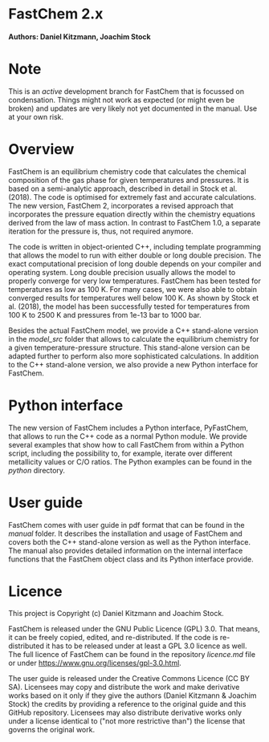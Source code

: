 # FastChem 2.x #
#### Authors: Daniel Kitzmann, Joachim Stock ####

# Note #

This is an *active* development branch for FastChem that is focussed on condensation. Things might not work as expected (or might even be broken) and updates are very likely not yet documented in the manual. Use at your own risk.


# Overview #

FastChem is an equilibrium chemistry code that calculates the chemical composition of the gas phase for given temperatures and pressures. It is based on a semi-analytic approach, described in detail in Stock et al. (2018). The code is optimised for extremely fast and accurate calculations. The new version, FastChem 2, incorporates a revised approach that incorporates the pressure equation directly within the chemistry equations derived from the law of mass action. In contrast to FastChem 1.0, a separate iteration for the pressure is, thus, not required anymore.

The code is written in object-oriented C++, including template programming that allows the model to run with either double or long double precision. The exact computational precision of long double depends on your compiler and operating system. Long double precision usually allows the model to properly converge for very low temperatures. FastChem has been tested for temperatures as low as 100 K. For many cases, we were also able to obtain converged results for temperatures well below 100 K. As shown by Stock et al. (2018), the model has been successfully tested for temperatures from 100 K to 2500 K and pressures from 1e-13 bar to 1000 bar.

Besides the actual FastChem model, we provide a C++ stand-alone version in the *model_src* folder that allows to calculate the equilibrium chemistry for a given temperature-pressure structure. This stand-alone version can be adapted further to perform also more sophisticated calculations. In addition to the C++ stand-alone version, we also provide a new Python interface for FastChem.


# Python interface #

The new version of FastChem includes a Python interface, PyFastChem, that allows to run the C++ code as a normal Python module. We provide several examples that show how to call FastChem from within a Python script, including the possibility to, for example, iterate over different metallicity values or C/O ratios. The Python examples can be found in the *python* directory.


# User guide #

FastChem comes with user guide in pdf format that can be found in the *manual* folder. It describes the installation and usage of FastChem and covers both the C++ stand-alone version as well as the Python interface. The manual also provides detailed information on the internal interface functions that the FastChem object class and its Python interface provide.


# Licence #

This project is Copyright (c) Daniel Kitzmann and Joachim Stock.

FastChem is released under the GNU Public Licence (GPL) 3.0. That means, it can be freely copied, edited, and re-distributed. If the code is re-distributed it has to be released under at least a GPL 3.0 licence as well. The full licence of FastChem can be found in the repository *licence.md* file or under https://www.gnu.org/licenses/gpl-3.0.html.

The user guide is released under the Creative Commons Licence (CC BY SA). Licensees may copy and distribute the work and make derivative works based on it only if they give the authors (Daniel Kitzmann & Joachim Stock) the credits by providing a reference to the original guide and this GitHub repository. Licensees may also distribute derivative works only under a license identical to ("not more restrictive than") the license that governs the original work.
